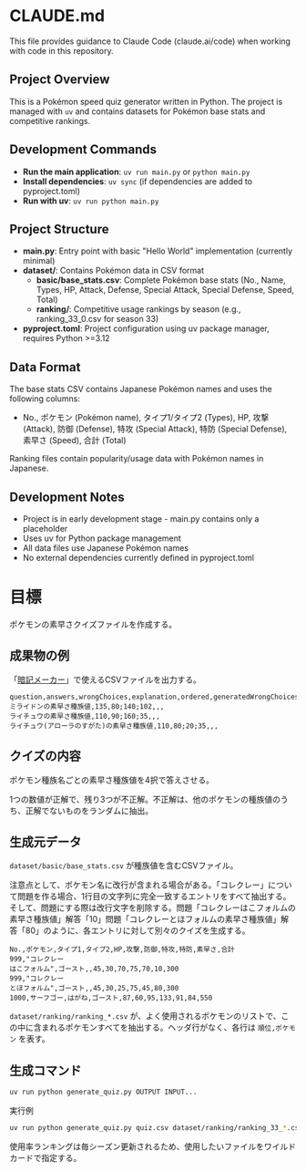 # CLAUDE.md

This file provides guidance to Claude Code (claude.ai/code) when working with code in this repository.

## Project Overview

This is a Pokémon speed quiz generator written in Python. The project is managed with `uv` and contains datasets for Pokémon base stats and competitive rankings.

## Development Commands

- **Run the main application**: `uv run main.py` or `python main.py`
- **Install dependencies**: `uv sync` (if dependencies are added to pyproject.toml)
- **Run with uv**: `uv run python main.py`

## Project Structure

- **main.py**: Entry point with basic "Hello World" implementation (currently minimal)
- **dataset/**: Contains Pokémon data in CSV format
  - **basic/base_stats.csv**: Complete Pokémon base stats (No., Name, Types, HP, Attack, Defense, Special Attack, Special Defense, Speed, Total)
  - **ranking/**: Competitive usage rankings by season (e.g., ranking_33_0.csv for season 33)
- **pyproject.toml**: Project configuration using uv package manager, requires Python >=3.12

## Data Format

The base stats CSV contains Japanese Pokémon names and uses the following columns:
- No., ポケモン (Pokémon name), タイプ1/タイプ2 (Types), HP, 攻撃 (Attack), 防御 (Defense), 特攻 (Special Attack), 特防 (Special Defense), 素早さ (Speed), 合計 (Total)

Ranking files contain popularity/usage data with Pokémon names in Japanese.

## Development Notes

- Project is in early development stage - main.py contains only a placeholder
- Uses uv for Python package management
- All data files use Japanese Pokémon names
- No external dependencies currently defined in pyproject.toml

# 目標

ポケモンの素早さクイズファイルを作成する。

## 成果物の例

「[暗記メーカー](https://ankimaker.com/)」で使えるCSVファイルを出力する。

```
question,answers,wrongChoices,explanation,ordered,generatedWrongChoices
ミライドンの素早さ種族値,135,80;140;102,,,
ライチュウの素早さ種族値,110,90;160;35,,,
ライチュウ(アローラのすがた)の素早さ種族値,110,80;20;35,,,
```

## クイズの内容

ポケモン種族名ごとの素早さ種族値を4択で答えさせる。

1つの数値が正解で、残り3つが不正解。不正解は、他のポケモンの種族値のうち、正解でないものをランダムに抽出。

## 生成元データ

`dataset/basic/base_stats.csv` が種族値を含むCSVファイル。

注意点として、ポケモン名に改行が含まれる場合がある。「コレクレー」について問題を作る場合、1行目の文字列に完全一致するエントリをすべて抽出する。そして、問題にする際は改行文字を削除する。問題「コレクレーはこフォルムの素早さ種族値」解答「10」問題「コレクレーとほフォルムの素早さ種族値」解答「80」のように、各エントリに対して別々のクイズを生成する。

```
No.,ポケモン,タイプ1,タイプ2,HP,攻撃,防御,特攻,特防,素早さ,合計
999,"コレクレー
はこフォルム",ゴースト,,45,30,70,75,70,10,300
999,"コレクレー
とほフォルム",ゴースト,,45,30,25,75,45,80,300
1000,サーフゴー,はがね,ゴースト,87,60,95,133,91,84,550
```

`dataset/ranking/ranking_*.csv` が、よく使用されるポケモンのリストで、この中に含まれるポケモンすべてを抽出する。ヘッダ行がなく、各行は `順位,ポケモン` を表す。

## 生成コマンド

```bash
uv run python generate_quiz.py OUTPUT INPUT...
```

実行例

```bash
uv run python generate_quiz.py quiz.csv dataset/ranking/ranking_33_*.csv
```

使用率ランキングは毎シーズン更新されるため、使用したいファイルをワイルドカードで指定する。
